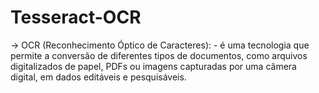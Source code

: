 # Tesseract-OCR

-> OCR (Reconhecimento Óptico de Caracteres): 
    - é uma tecnologia que permite a conversão de diferentes tipos de
documentos, como arquivos digitalizados de papel, PDFs ou imagens capturadas por uma câmera digital, em dados
editáveis e pesquisáveis.
